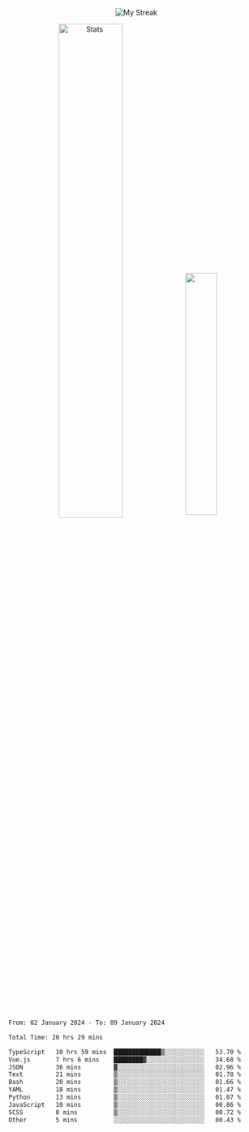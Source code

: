 <p align="center">
<picture>
  <source media="(prefers-color-scheme: dark)" srcset="http://github-readme-streak-stats.herokuapp.com?user=semolik&theme=dark&hide_border=true&background=DD272700">
  <img alt="My Streak" src="http://github-readme-streak-stats.herokuapp.com?user=semolik&hide_border=true">
</picture>
</p>
<div align="center">
  <picture>
    <source media="(prefers-color-scheme: dark)" srcset="https://github-readme-stats.vercel.app/api?username=semolik&show_icons=true&bg_color=DD272700&hide_border=true&theme=dark">
        <img alt="Stats" src="https://github-readme-stats.vercel.app/api?username=semolik&show_icons=true&bg_color=DD272700&hide_border=true" width="50%" >
  </picture>
  <sup>
  <picture>
  <source media="(prefers-color-scheme: dark)" srcset="https://github-readme-stats.vercel.app/api/top-langs/?username=semolik&layout=compact&hide_border=true&bg_color=DD272700&theme=dark">
  <img src="https://github-readme-stats.vercel.app/api/top-langs/?username=semolik&layout=compact&hide_border=true" width="35%" />
  </picture>
  </sup>
</div>
<!--START_SECTION:waka-->

```txt
From: 02 January 2024 - To: 09 January 2024

Total Time: 20 hrs 29 mins

TypeScript   10 hrs 59 mins  █████████████▒░░░░░░░░░░░   53.70 %
Vue.js       7 hrs 6 mins    ████████▓░░░░░░░░░░░░░░░░   34.68 %
JSON         36 mins         ▓░░░░░░░░░░░░░░░░░░░░░░░░   02.96 %
Text         21 mins         ▒░░░░░░░░░░░░░░░░░░░░░░░░   01.78 %
Bash         20 mins         ▒░░░░░░░░░░░░░░░░░░░░░░░░   01.66 %
YAML         18 mins         ▒░░░░░░░░░░░░░░░░░░░░░░░░   01.47 %
Python       13 mins         ▒░░░░░░░░░░░░░░░░░░░░░░░░   01.07 %
JavaScript   10 mins         ▒░░░░░░░░░░░░░░░░░░░░░░░░   00.86 %
SCSS         8 mins          ▒░░░░░░░░░░░░░░░░░░░░░░░░   00.72 %
Other        5 mins          ░░░░░░░░░░░░░░░░░░░░░░░░░   00.43 %
```

<!--END_SECTION:waka-->

